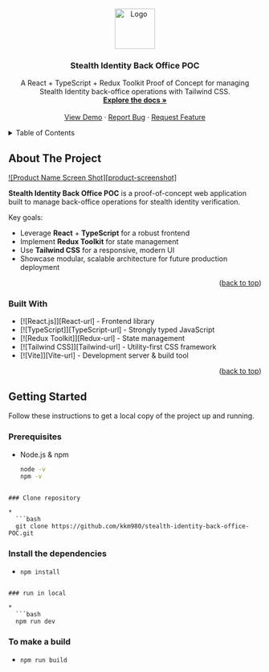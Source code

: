 <a id="readme-top"></a>

<br />
<div align="center">
  <a href="https://github.com/your_username/stealth-identity-backoffice-poc">
    <img src="images/logo.png" alt="Logo" width="80" height="80">
  </a>

  <h3 align="center">Stealth Identity Back Office POC</h3>

  <p align="center">
    A React + TypeScript + Redux Toolkit Proof of Concept for managing Stealth Identity back-office operations with Tailwind CSS.
    <br />
    <a href="https://github.com/your_username/stealth-identity-backoffice-poc"><strong>Explore the docs »</strong></a>
    <br />
    <br />
    <a href="https://github.com/your_username/stealth-identity-backoffice-poc">View Demo</a>
    &middot;
    <a href="https://github.com/your_username/stealth-identity-backoffice-poc/issues/new?labels=bug&template=bug-report.md">Report Bug</a>
    &middot;
    <a href="https://github.com/your_username/stealth-identity-backoffice-poc/issues/new?labels=enhancement&template=feature-request.md">Request Feature</a>
  </p>
</div>

<details>
  <summary>Table of Contents</summary>
  <ol>
    <li>
      <a href="#about-the-project">About The Project</a>
      <ul>
        <li><a href="#built-with">Built With</a></li>
      </ul>
    </li>
    <li>
      <a href="#getting-started">Getting Started</a>
      <ul>
        <li><a href="#prerequisites">Prerequisites</a></li>
        <li><a href="#installation">Installation</a></li>
      </ul>
    </li>
    <li><a href="#usage">Usage</a></li>
    <li><a href="#roadmap">Roadmap</a></li>
    <li><a href="#contributing">Contributing</a></li>
    <li><a href="#license">License</a></li>
    <li><a href="#contact">Contact</a></li>
    <li><a href="#acknowledgments">Acknowledgments</a></li>
  </ol>
</details>

## About The Project

[![Product Name Screen Shot][product-screenshot]](https://example.com)

**Stealth Identity Back Office POC** is a proof-of-concept web application built to manage back-office operations for stealth identity verification.  

Key goals:  
* Leverage **React** + **TypeScript** for a robust frontend  
* Implement **Redux Toolkit** for state management  
* Use **Tailwind CSS** for a responsive, modern UI  
* Showcase modular, scalable architecture for future production deployment  

<p align="right">(<a href="#readme-top">back to top</a>)</p>

### Built With

* [![React.js]][React-url] - Frontend library
* [![TypeScript]][TypeScript-url] - Strongly typed JavaScript
* [![Redux Toolkit]][Redux-url] - State management
* [![Tailwind CSS]][Tailwind-url] - Utility-first CSS framework
* [![Vite]][Vite-url] - Development server & build tool

<p align="right">(<a href="#readme-top">back to top</a>)</p>

## Getting Started

Follow these instructions to get a local copy of the project up and running.

### Prerequisites

*
  Node.js & npm
  ```bash
  node -v
  npm -v
```

### Clone repository

*
  ```bash
  git clone https://github.com/kkm980/stealth-identity-back-office-POC.git
```

### Install the dependencies

*
  ```bash
  npm install
```

### run in local

*
  ```bash
  npm run dev
```

### To make a build

*
  ```bash
  npm run build
```
